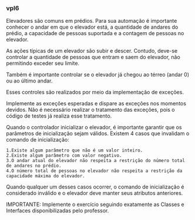 ### vpl6

Elevadores são comuns em prédios. Para sua automação é importante conhecer o andar em que o elevador está, a quantidade de andares do prédio, a capacidade de pessoas suportada e a contagem de pessoas no elevador.

As ações típicas de um elevador são subir e descer. Contudo, deve-se controlar a quantidade de pessoas que entram e saem do elevador, não permitindo exceder seu limite.

Também é importante controlar se o elevador já chegou ao térreo (andar 0) ou ao último andar.

Esses controles são realizados por meio da implementação de exceções.

Implemente as exceções esperadas e dispare as exceções nos momentos devidos. Não é necessário realizar o tratamento das exceções, pois o código de testes já realiza esse tratamento.

Quando o controlador inicializar o elevador, é importante garantir que os parâmetros de inicialização sejam válidos. Existem 4 casos que invalidam o comando de inicialização:

    1.Existe algum parâmetro que não é um valor inteiro.
    2.Existe algum parâmetro com valor negativo.
    3.O andar atual do elevador não respeita a restrição do número total de andares no prédio.
    4.O número total de pessoas no elevador não respeita a restrição da capacidade máxima do elevador.
Quando qualquer um desses casos ocorrer, o comando de inicialização é considerado inválido e o elevador deve manter seus atributos anteriores.

IMPORTANTE: Implemente o exercício seguindo exatamente as Classes e Interfaces disponibilizadas pelo professor.